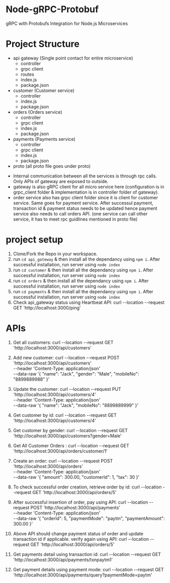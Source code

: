 # Node-gRPC-Protobuf
gRPC with Protobufs Integration for Node.js Microservices

# Project Structure
- api gateway (Single point contact for entire microservice)
    - controller
    - grpc client
    - routes
    - index.js
    - package.json
- customer (Customer service)
    - controller
    - index.js
    - package.json
- orders (Orders service)
    - controller
    - grpc client
    - index.js
    - package.json
- payments (Payments service)
    - controller
    - grpc client
    - index.js
    - package.json
- proto (all proto file goes under proto)

* Internal communication between all the services is through rpc calls. Only APIs of gateway are exposed to outside.
* gateway is also gRPC client for all micro service here (configuration is in grpc_client folder & implementation is in controller folder of gateway). 
* order service also has grpc client folder since it is client for customer service. Same goes for payment service. After successul payment, transaction id & payment status needs to be updated hence payment service also needs to call orders API. (one service can call other service, it has to meet rpc guidlines mentioned in proto file)

# project setup
1. Clone/Fork the Repo in your workspace.
2. run `cd api_gateway` & then install all the dependancy using `npm i`. After successful installation, run server using `node index`
3. run `cd customer` & then install all the dependancy using `npm i`. After successful installation, run server using `node index`
4. run `cd orders` & then install all the dependancy using `npm i`. After successful installation, run server using `node index`
5. run `cd payments` & then install all the dependancy using `npm i`. After successful installation, run server using `node index`
6. Check api_gateway status using Heartbeat API: curl --location --request GET 'http://localhost:3000/ping'

# APIs
1. Get all customers: curl --location --request GET 'http://localhost:3000/api/customers'
2. Add new customer: curl --location --request POST 'http://localhost:3000/api/customers' \
--header 'Content-Type: application/json' \
--data-raw '{
    "name": "Jack",
    "gender": "Male",
    "mobileNo": "8899889988"
}'
3. Update the customer: curl --location --request PUT 'http://localhost:3000/api/customers/4' \
--header 'Content-Type: application/json' \
--data-raw '{
    "name": "Jack",
    "mobileNo": "8899889999"
}'
4. Get customer by id: curl --location --request GET 'http://localhost:3000/api/customers/4'
5. Get customer by gender: curl --location --request GET 'http://localhost:3000/api/customers?gender=Male'

6. Get All Customer Orders : curl --location --request GET 'http://localhost:3000/api/orders/customer/1'
7. Create an order: curl --location --request POST 'http://localhost:3000/api/orders' \
--header 'Content-Type: application/json' \
--data-raw '{
    "amount": 300.00,
    "customerId": 1,
    "tax": 30
}'
8. To check successful order creation, retrieve order by id: curl --location --request GET 'http://localhost:3000/api/orders/5'

9. After successful insertion of order, pay using API: curl --location --request POST 'http://localhost:3000/api/payments' \
--header 'Content-Type: application/json' \
--data-raw '{
    "orderId": 5,
    "paymentMode": "paytm",
    "paymentAmount": 300.00
}'
10. Above API should change payment status of order and update transaction id if applicable. verify again using API: curl --location --request GET 'http://localhost:3000/api/orders/5'
11. Get payments detail using transaction id: curl --location --request GET 'http://localhost:3000/api/payments/txnpaytm1'
12. Get payment details using payment mode: curl --location --request GET 'http://localhost:3000/api/payments/query?paymentMode=paytm'


